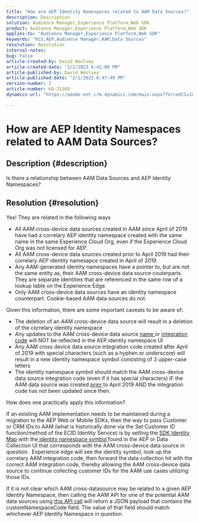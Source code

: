 ```yaml
---
title: "How are AEP Identity Namespaces related to AAM Data Sources?"
description: Description
solution: Audience Manager,Experience Platform,Web SDK
product: Audience Manager,Experience Platform,Web SDK
applies-to: "Audience Manager,Experience Platform,Web SDK"
keywords: "KCS,AEP,Audience Manager,AAM,Data Sources"
resolution: Resolution
internal-notes: 
bug: False
article-created-by: David Woolsey
article-created-date: "2/1/2023 6:42:09 PM"
article-published-by: David Woolsey
article-published-date: "2/1/2023 6:47:49 PM"
version-number: 2
article-number: KA-21305
dynamics-url: "https://adobe-ent.crm.dynamics.com/main.aspx?forceUCI=1&pagetype=entityrecord&etn=knowledgearticle&id=c9eb541e-60a2-ed11-aad1-6045bd006b3d"

---
```

# How are AEP Identity Namespaces related to AAM Data Sources?

## Description {#description}

Is there a relationship between AAM Data Sources and AEP Identity Namespaces?

## Resolution {#resolution}


Yes! They are related in the following ways

- All AAM cross-device data sources created in AAM since April of 2019 have had a correlary AEP identity namespace created with the same name in the same Experience Cloud Org, even if the Experience Cloud Org was not licensed for AEP.
- All AAM cross-device data sources created prior to April 2019 had their correlary AEP identity namesapce created in April of 2019
- Any AAM-generated identity namespaces have a pointer to, but are not the same entity as, their AAM cross-device data source couterparts. They are separate identities that are referenced in the same row of a lookup table on the Experience Edge.
- Only AAM cross-device data sources have an identity namespace counterpart. Cookie-based AAM data sources do not.


Given this information, there are some important caveats to be aware of:

- The deletion of an AAM cross-device data source will result in a deletion of the correlary identity namespace
- Any updates to the AAM cross-device data source <u>name </u>or <u>integration code</u> will NOT be reflected in the AEP identity namespace UI
- Any AAM cross device data source integration code created after April of 2019 with special characters (such as a hyphen or underscore) will result in a new identity namespace symbol consisting of 3 upper-case letters
- The identity namespace symbol should match the AAM cross-device data source integration code (even if it has special characters) IF the AAM data source was created <u>prior </u>to April 2019 AND the integration code has not been updated since then.


How does one practically apply this information?

If an existing AAM implementation needs to be maintained during a migration to the AEP Web or Mobile SDKs, then the way to pass Customer or CRM IDs to AAM (what is historically done via the Set Customer ID function/method of the ECID Identity Service) is by setting the [SDK Identity Map](https://experienceleague.adobe.com/docs/experience-platform/edge/identity/overview.html?lang=en) with the<u> identity namespace symbol </u>found in the AEP or Data Collection UI that corresponds with the AAM cross-device data source in question.  Experience edge will see the identity symbol, look up the correlary AAM integration code, then forward the data collection hit with the correct AAM integration code, thereby allowing the AAM cross-device data source to continue collecting customer IDs for the AAM use cases utilizing those IDs.

If it is not clear which AAM cross-datasource may be related to a given AEP Identity Namespace, then calling the AAM API for one of the potential AAM data sources using [this API call](https://vhttps://bank.demdex.com/portal/swagger/index.html#/Data%20Source%20API/get_datasources__dataSourceId_) will return a JSON payload that contains the customNamespaceCode field. The value of that field should match whichever AEP Identity Namespace in question.
